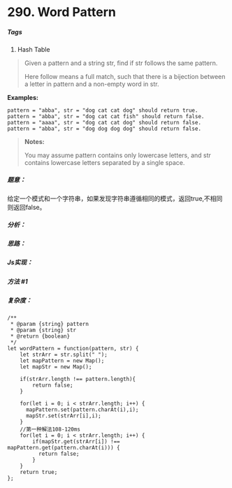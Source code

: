 # 290. Word Pattern
##### Tags
1. Hash Table

>Given a pattern and a string str, find if str follows the same pattern.
>
>Here follow means a full match, such that there is a bijection between a letter in pattern and a non-empty word in str.
>
<strong>Examples:</strong>
```
pattern = "abba", str = "dog cat cat dog" should return true.
pattern = "abba", str = "dog cat cat fish" should return false.
pattern = "aaaa", str = "dog cat cat dog" should return false.
pattern = "abba", str = "dog dog dog dog" should return false.
```
><strong>Notes:</strong>
>
>You may assume pattern contains only lowercase letters, and str contains lowercase letters separated by a single space.


##### 题意：
给定一个模式和一个字符串，如果发现字符串遵循相同的模式，返回true,不相同则返回false。

##### 分析：

##### 思路：

##### Js实现：


##### 方法 #1
##### 复杂度：

```
/**
 * @param {string} pattern
 * @param {string} str
 * @return {boolean}
 */
let wordPattern = function(pattern, str) {
    let strArr = str.split(" ");
    let mapPattern = new Map();
    let mapStr = new Map();
    
    if(strArr.length !== pattern.length){
        return false;
    }
    
    for(let i = 0; i < strArr.length; i++) {
      mapPattern.set(pattern.charAt(i),i);
      mapStr.set(strArr[i],i);
    }
    //第一种解法108-120ms
    for(let i = 0; i < strArr.length; i++) {
        if(mapStr.get(strArr[i]) !== mapPattern.get(pattern.charAt(i))) {
          return false;
        }
    }
    return true;
};

```